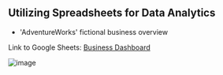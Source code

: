 ## Utilizing Spreadsheets for Data Analytics

- 'AdventureWorks' fictional business overview

Link to Google Sheets: [Business Dashboard](https://docs.google.com/spreadsheets/d/18tJznePg0lrdk1OfUaUwF4GVFstI7-cxyRcSSb2r8I0/edit?usp=sharing)

![image](https://github.com/user-attachments/assets/79ab34aa-708c-4bc1-ab7c-7a065e4c0000)
